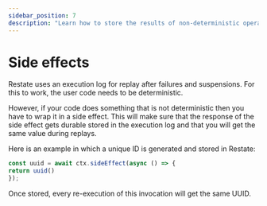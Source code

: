 ```yaml
---
sidebar_position: 7
description: "Learn how to store the results of non-deterministic operations."
---
```


# Side effects

Restate uses an execution log for replay after failures and suspensions.
For this to work, the user code needs to be deterministic.

However,
if your code does something that is not deterministic then you have to wrap it in a side effect.
This will make sure that the response of the side effect gets durable stored in the execution log
and that you will get the same value during replays.

Here is an example in which a unique ID is generated and stored in Restate:

```typescript
const uuid = await ctx.sideEffect(async () => {
return uuid()
});
```

Once stored, every re-execution of this invocation will get the same UUID.